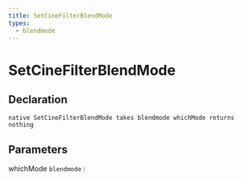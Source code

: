 ```yaml
---
title: SetCineFilterBlendMode
types:
  - blendmode
---
```


# SetCineFilterBlendMode

## Declaration

```jass
native SetCineFilterBlendMode takes blendmode whichMode returns nothing
```

## Parameters
whichMode `blendmode`
: 

